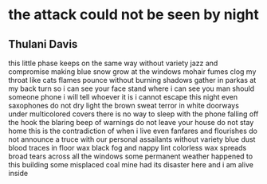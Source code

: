 # the attack could not be seen by night
## Thulani Davis
this little phase
keeps on the same way
without variety
jazz and compromise
making blue snow grow at the windows
mohair fumes clog my throat like cats
flames pounce without burning
shadows gather in parkas at my back
turn so i can see your face
stand where i can see you man
should someone phone
i will tell whoever it is
i cannot escape this night
even saxophones do not dry
light the brown sweat
terror in white doorways
under multicolored covers
there is no way to sleep
with the phone
falling off the hook
the blaring beep of warnings
do not leave your house
do not stay home
this is the contradiction
of when i live
even fanfares and flourishes
do not announce a truce
with our personal assailants
without variety blue dust
blood traces in floor wax
black fog and nappy lint
colorless wax spreads broad
tears across all the windows
some permanent weather
happened to this building
some misplaced coal mine
had its disaster here
and i am alive inside